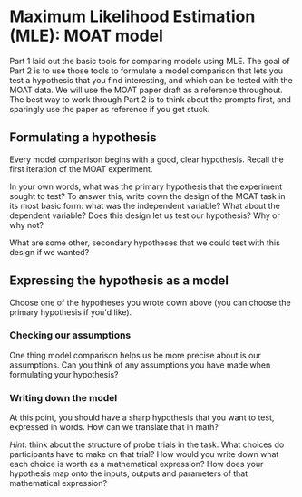 # Maximum Likelihood Estimation (MLE): MOAT model

Part 1 laid out the basic tools for comparing models using MLE. The goal of Part 2 is to use 
those tools to formulate a model comparison that lets you test a hypothesis that you find interesting, and which can be tested with the MOAT data. We will use the MOAT paper draft as a reference throughout. 
The best way to work through Part 2 is to think about the prompts first, and sparingly use the paper as reference if you get stuck. 

## Formulating a hypothesis

Every model comparison begins with a good, clear hypothesis. Recall the first iteration of the MOAT experiment. 

In your own words, what was the primary hypothesis that the experiment sought to test? To answer this, write down the design of the MOAT task in its most basic form: what was the independent variable? What about the dependent variable? Does this design let us test our hypothesis? Why or why not? 

What are some other, secondary hypotheses that we could test with this design if we wanted? 

## Expressing the hypothesis as a model 

Choose one of the hypotheses you wrote down above (you can choose the primary hypothesis if you'd like).

### Checking our assumptions

One thing model comparison helps us be more precise about is our assumptions. Can you think of any assumptions you have made when formulating your hypothesis? 

### Writing down the model 

At this point, you should have a sharp hypothesis that you want to test, expressed in words. How can we translate that in math? 

*Hint*: think about the structure of probe trials in the task. What choices do participants have to make on that trial? How would you write down what each choice is worth as a mathematical expression? How does your hypothesis map onto the inputs, outputs and parameters of that mathematical expression? 



